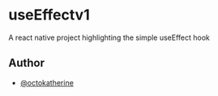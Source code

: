 
# useEffectv1

A react native project highlighting the simple useEffect hook


## Author

- [@octokatherine](https://www.github.com/octokatherine)

